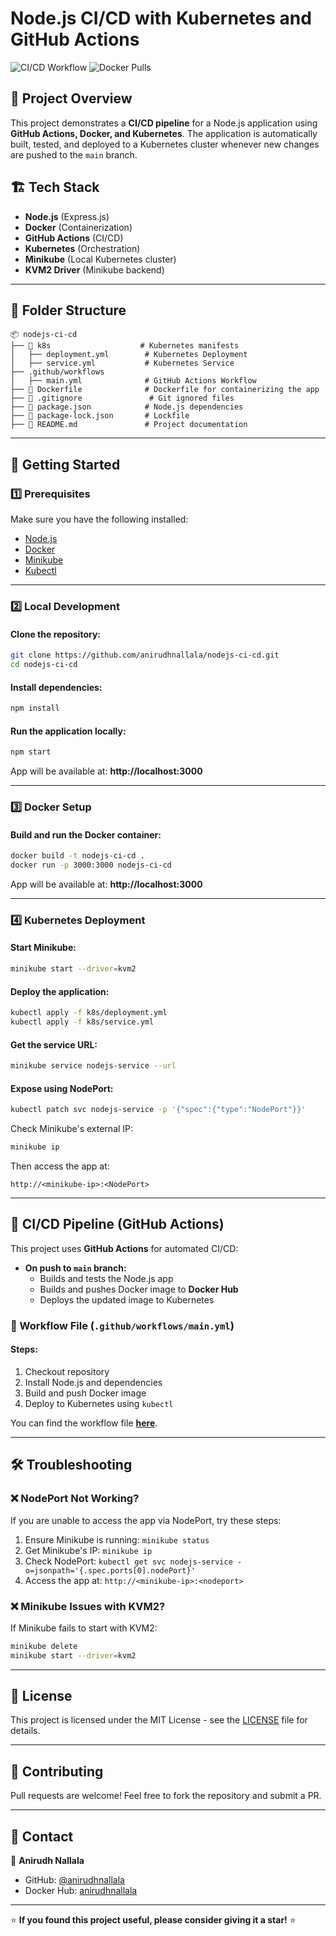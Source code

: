# Node.js CI/CD with Kubernetes and GitHub Actions

![CI/CD Workflow](https://img.shields.io/github/actions/workflow/status/anirudhnallala/nodejs-ci-cd/main.yml?branch=main)
![Docker Pulls](https://img.shields.io/docker/pulls/anirudhnallala/nodejs-ci-cd)

## 🚀 Project Overview
This project demonstrates a **CI/CD pipeline** for a Node.js application using **GitHub Actions, Docker, and Kubernetes**. The application is automatically built, tested, and deployed to a Kubernetes cluster whenever new changes are pushed to the `main` branch.

## 🏗️ Tech Stack
- **Node.js** (Express.js)
- **Docker** (Containerization)
- **GitHub Actions** (CI/CD)
- **Kubernetes** (Orchestration)
- **Minikube** (Local Kubernetes cluster)
- **KVM2 Driver** (Minikube backend)

---

## 📂 Folder Structure
```
📦 nodejs-ci-cd
├── 📂 k8s                    # Kubernetes manifests
│   ├── deployment.yml        # Kubernetes Deployment
│   ├── service.yml           # Kubernetes Service
├── .github/workflows
│   ├── main.yml              # GitHub Actions Workflow
├── 📜 Dockerfile              # Dockerfile for containerizing the app
├── 📜 .gitignore               # Git ignored files
├── 📜 package.json            # Node.js dependencies
├── 📜 package-lock.json       # Lockfile
├── 📜 README.md               # Project documentation
```

---

## 🚀 Getting Started

### 1️⃣ Prerequisites
Make sure you have the following installed:
- [Node.js](https://nodejs.org/en/download/)
- [Docker](https://www.docker.com/get-started)
- [Minikube](https://minikube.sigs.k8s.io/docs/start/)
- [Kubectl](https://kubernetes.io/docs/tasks/tools/)

---

### 2️⃣ Local Development

#### Clone the repository:
```sh
git clone https://github.com/anirudhnallala/nodejs-ci-cd.git
cd nodejs-ci-cd
```

#### Install dependencies:
```sh
npm install
```

#### Run the application locally:
```sh
npm start
```
App will be available at: **http://localhost:3000**

---

### 3️⃣ Docker Setup
#### Build and run the Docker container:
```sh
docker build -t nodejs-ci-cd .
docker run -p 3000:3000 nodejs-ci-cd
```

App will be available at: **http://localhost:3000**

---

### 4️⃣ Kubernetes Deployment

#### Start Minikube:
```sh
minikube start --driver=kvm2
```

#### Deploy the application:
```sh
kubectl apply -f k8s/deployment.yml
kubectl apply -f k8s/service.yml
```

#### Get the service URL:
```sh
minikube service nodejs-service --url
```

#### Expose using NodePort:
```sh
kubectl patch svc nodejs-service -p '{"spec":{"type":"NodePort"}}'
```

Check Minikube's external IP:
```sh
minikube ip
```
Then access the app at:
```
http://<minikube-ip>:<NodePort>
```

---

## 🔄 CI/CD Pipeline (GitHub Actions)
This project uses **GitHub Actions** for automated CI/CD:
- **On push to `main` branch:**
  - Builds and tests the Node.js app
  - Builds and pushes Docker image to **Docker Hub**
  - Deploys the updated image to Kubernetes

### 📜 Workflow File (`.github/workflows/main.yml`)
#### **Steps:**
1. Checkout repository
2. Install Node.js and dependencies
3. Build and push Docker image
4. Deploy to Kubernetes using `kubectl`

You can find the workflow file **[here](.github/workflows/main.yml)**.

---

## 🛠️ Troubleshooting

### ❌ NodePort Not Working?
If you are unable to access the app via NodePort, try these steps:
1. Ensure Minikube is running: `minikube status`
2. Get Minikube's IP: `minikube ip`
3. Check NodePort: `kubectl get svc nodejs-service -o=jsonpath='{.spec.ports[0].nodePort}'`
4. Access the app at: `http://<minikube-ip>:<nodeport>`

### ❌ Minikube Issues with KVM2?
If Minikube fails to start with KVM2:
```sh
minikube delete
minikube start --driver=kvm2
```

---

## 📜 License
This project is licensed under the MIT License - see the [LICENSE](LICENSE) file for details.

---

## 🙌 Contributing
Pull requests are welcome! Feel free to fork the repository and submit a PR.

---

## 📧 Contact
👤 **Anirudh Nallala**
- GitHub: [@anirudhnallala](https://github.com/anirudhnallala)
- Docker Hub: [anirudhnallala](https://hub.docker.com/u/anirudhnallala)

---

⭐ **If you found this project useful, please consider giving it a star!** ⭐

